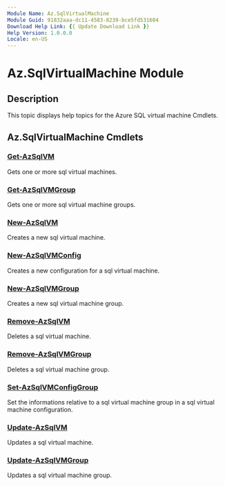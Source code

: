 ```yaml
---
Module Name: Az.SqlVirtualMachine
Module Guid: 91832aaa-dc11-4583-8239-bce5fd531604
Download Help Link: {{ Update Download Link }}
Help Version: 1.0.0.0
Locale: en-US
---
```


# Az.SqlVirtualMachine Module
## Description
This topic displays help topics for the Azure SQL virtual machine Cmdlets.

## Az.SqlVirtualMachine Cmdlets
### [Get-AzSqlVM](Get-AzSqlVM.md)
Gets one or more sql virtual machines.

### [Get-AzSqlVMGroup](Get-AzSqlVMGroup.md)
Gets one or more sql virtual machine groups.

### [New-AzSqlVM](New-AzSqlVM.md)
Creates a new sql virtual machine.

### [New-AzSqlVMConfig](New-AzSqlVMConfig.md)
Creates a new configuration for a sql virtual machine.

### [New-AzSqlVMGroup](New-AzSqlVMGroup.md)
Creates a new sql virtual machine group.

### [Remove-AzSqlVM](Remove-AzSqlVM.md)
Deletes a sql virtual machine.

### [Remove-AzSqlVMGroup](Remove-AzSqlVMGroup.md)
Deletes a sql virtual machine group.

### [Set-AzSqlVMConfigGroup](Set-AzSqlVMConfigGroup.md)
Set the informations relative to a sql virtual machine group in a sql virtual machine configuration.

### [Update-AzSqlVM](Update-AzSqlVM.md)
Updates a sql virtual machine.

### [Update-AzSqlVMGroup](Update-AzSqlVMGroup.md)
Updates a sql virtual machine group.

